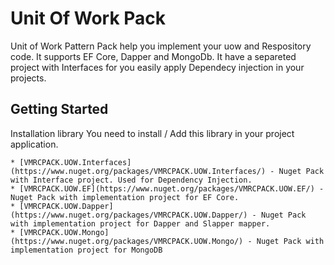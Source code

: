 # Unit Of Work Pack

Unit of Work Pattern Pack help you implement your uow and Respository code. 
It supports EF Core, Dapper and MongoDb.
It have a separeted project with Interfaces for you easily apply Dependecy injection in your projects.


## Getting Started

Installation library
    You need to install / Add this library in your project application. 
    
    * [VMRCPACK.UOW.Interfaces](https://www.nuget.org/packages/VMRCPACK.UOW.Interfaces/) - Nuget Pack with Interface project. Used for Dependency Injection.
    * [VMRCPACK.UOW.EF](https://www.nuget.org/packages/VMRCPACK.UOW.EF/) - Nuget Pack with implementation project for EF Core.
    * [VMRCPACK.UOW.Dapper](https://www.nuget.org/packages/VMRCPACK.UOW.Dapper/) - Nuget Pack with implementation project for Dapper and Slapper mapper.
    * [VMRCPACK.UOW.Mongo](https://www.nuget.org/packages/VMRCPACK.UOW.Mongo/) - Nuget Pack with implementation project for MongoDB
    
    
